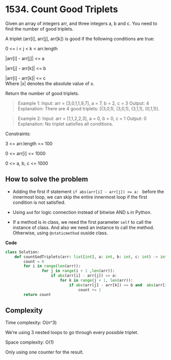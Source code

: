 # 1534. Count Good Triplets

Given an array of integers arr, and three integers a, b and c. You need to find the number of good triplets.

A triplet (arr[i], arr[j], arr[k]) is good if the following conditions are true:

0 <= i < j < k < arr.length

|arr[i] - arr[j]| <= a

|arr[j] - arr[k]| <= b

|arr[i] - arr[k]| <= c  
Where |x| denotes the absolute value of x.

Return the number of good triplets.

> Example 1:
Input: arr = [3,0,1,1,9,7], a = 7, b = 2, c = 3
Output: 4
Explanation: There are 4 good triplets: [(3,0,1), (3,0,1), (3,1,1), (0,1,1)].

> Example 2:
Input: arr = [1,1,2,2,3], a = 0, b = 0, c = 1
Output: 0
Explanation: No triplet satisfies all conditions.
 
Constraints:

3 <= arr.length <= 100

0 <= arr[i] <= 1000

0 <= a, b, c <= 1000

## How to solve the problem

- Adding the first if statement `if abs(arr[i] - arr[j]) <= a: ` before the innermost loop, we can skip the entire innermost loop if the first condition is not satisfied.

- Using `and` for logic connection instead of bitwise AND `&` in Python.

- If a method is in class, we need the first parameter `self` to call the instance of class. And also we need an instance to call the method. Otherwise, using `@staticmethod` ouside class.


**Code**

```Python
class Solution:
    def countGodTriplets(arr: list[int], a: int, b: int, c: int) -> int:
        count = 0
        for i in range(len(arr)):
                for j in range(i + 1 ,len(arr)):
                    if abs(arr[i] - arr[j]) <= a:
                        for k in range(j + 1, len(arr)):
                            if abs(arr[j] - arr[k]) <= b and  abs(arr[i] - arr[k]) <= c:
                                count += 1
        return count
```

## Complexity

Time complexity: O(n^3)

We’re using 3 nested loops to go through every possible triplet.

Space complexity: O(1)

Only using one counter for the result.
